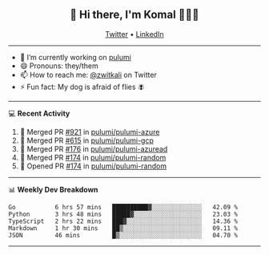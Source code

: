 <h2 align="center"> 👋 Hi there, I'm Komal 🧑🏾‍💻 </h2>
<p align="center">
    <a href="https://twitter.com/zwitkali">Twitter</a> •
    <a href="https://www.linkedin.com/in/komal-ali/">LinkedIn</a>
</p>

--------

- 🔭 I’m currently working on [pulumi](https://github.com/pulumi/pulumi)
- 😄 Pronouns: they/them
- 📫 How to reach me: [@zwitkali](https://twitter.com/zwitkali) on Twitter
- ⚡ Fun fact: My dog is afraid of flies 🪰

--------
💻 **Recent Activity**

<!--START_SECTION:activity-->
1. 🎉 Merged PR [#921](https://github.com/pulumi/pulumi-azure/pull/921) in [pulumi/pulumi-azure](https://github.com/pulumi/pulumi-azure)
2. 🎉 Merged PR [#615](https://github.com/pulumi/pulumi-gcp/pull/615) in [pulumi/pulumi-gcp](https://github.com/pulumi/pulumi-gcp)
3. 🎉 Merged PR [#176](https://github.com/pulumi/pulumi-azuread/pull/176) in [pulumi/pulumi-azuread](https://github.com/pulumi/pulumi-azuread)
4. 🎉 Merged PR [#174](https://github.com/pulumi/pulumi-random/pull/174) in [pulumi/pulumi-random](https://github.com/pulumi/pulumi-random)
5. 💪 Opened PR [#174](https://github.com/pulumi/pulumi-random/pull/174) in [pulumi/pulumi-random](https://github.com/pulumi/pulumi-random)
<!--END_SECTION:activity-->

--------

📊 **Weekly Dev Breakdown**
<!--START_SECTION:waka-->
```text
Go           6 hrs 57 mins   ██████████▓░░░░░░░░░░░░░░   42.09 % 
Python       3 hrs 48 mins   █████▓░░░░░░░░░░░░░░░░░░░   23.03 % 
TypeScript   2 hrs 22 mins   ███▓░░░░░░░░░░░░░░░░░░░░░   14.36 % 
Markdown     1 hr 30 mins    ██▒░░░░░░░░░░░░░░░░░░░░░░   09.11 % 
JSON         46 mins         █▒░░░░░░░░░░░░░░░░░░░░░░░   04.70 % 
```
<!--END_SECTION:waka-->

--------